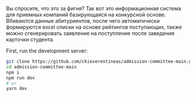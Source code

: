 Вы спросите, что это за фигня? Так вот это информационная система для приемных компаний базирующаяся на конкурсной основе. Вбиваются данные абитуриентов, после чего автоматически формируются excel списки на основе рейтингов поступающих, также можно сгенерировать заявление на поступление после заведения карточки студента. 

First, run the development server:

```bash
git clone https://github.com/ckieverentineas/admission-committee-main.git
cd admission-committee-main
npm i
npm run dev
# or
yarn dev
```
